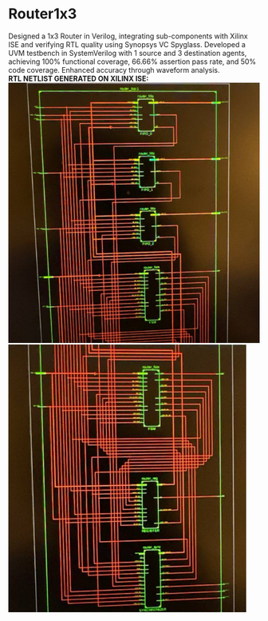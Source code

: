 # Router1x3
Designed a 1x3 Router in Verilog, integrating sub-components with Xilinx ISE and verifying RTL quality using Synopsys VC Spyglass. Developed a UVM testbench in SystemVerilog with 1 source and 3 destination agents, achieving 100% functional coverage, 66.66% assertion pass rate, and 50% code coverage. Enhanced accuracy through waveform analysis.  
  **RTL NETLIST GENERATED ON XILINX ISE:**
![Router1x3 rtl simulation netlist](router_rtl_simulation_netlist_images/image1.png)
![Router1x3 rtl simulation netlist](router_rtl_simulation_netlist_images/image2.png)

